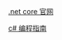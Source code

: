 [.net core 官网](https://dotnet.github.io/)

[c# 编程指南](https://docs.microsoft.com/zh-cn/dotnet/csharp/index)